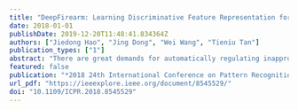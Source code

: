 ```yaml
---
title: "DeepFirearm: Learning Discriminative Feature Representation for Fine-grained Firearm Retrieval"
date: 2018-01-01
publishDate: 2019-12-20T11:48:41.834364Z
authors: ["Jiedong Hao", "Jing Dong", "Wei Wang", "Tieniu Tan"]
publication_types: ["1"]
abstract: "There are great demands for automatically regulating inappropriate appearance of shocking firearm images in social media or identifying firearm types in forensics. Image retrieval techniques have great potential to solve these problems. To facilitate research in this area, we introduce Firearm 14k, a large dataset consisting of over 14,000 images in 167 categories. It can be used for both fine-grained recognition and retrieval of firearm images. Recent advances in image retrieval are mainly driven by fine-tuning state-of-the-art convolutional neural networks for retrieval task. The conventional single margin contrastive loss, known for its simplicity and good performance, has been widely used. We find that it performs poorly on the Firearm 14k dataset due to: (1) Loss contributed by positive and negative image pairs is unbalanced during training process. (2) A huge domain gap exists between this dataset and ImageNet. We propose to deal with the unbalanced loss by employing a double margin contrastive loss. We tackle the domain gap issue with a two-stage training strategy, where we first fine-tune the network for classification, and then fine-tune it for retrieval. Experimental results show that our approach outperforms the conventional single margin approach by a large margin (up to 88.5% relative improvement) and even surpasses the strong triplet-loss-based approach."
featured: false
publication: "*2018 24th International Conference on Pattern Recognition (ICPR)*"
url_pdf: "https://ieeexplore.ieee.org/document/8545529/"
doi: "10.1109/ICPR.2018.8545529"
---
```


